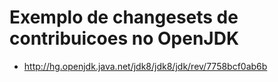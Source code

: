 # Exemplo de changesets de contribuicoes no OpenJDK

* http://hg.openjdk.java.net/jdk8/jdk8/jdk/rev/7758bcf0ab6b
